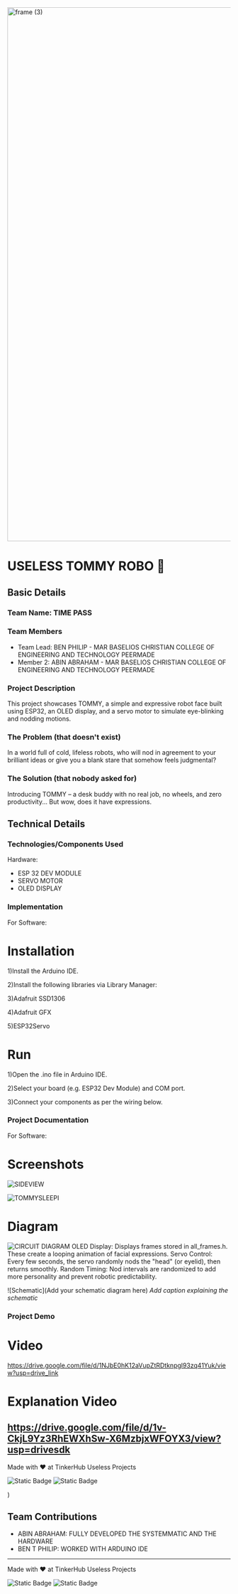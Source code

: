 <img width="3188" height="1202" alt="frame (3)" src="https://github.com/user-attachments/assets/517ad8e9-ad22-457d-9538-a9e62d137cd7" />


# USELESS TOMMY ROBO 🎯


## Basic Details
### Team Name: TIME PASS


### Team Members
- Team Lead: BEN PHILIP - MAR BASELIOS CHRISTIAN COLLEGE OF ENGINEERING AND TECHNOLOGY PEERMADE
- Member 2: ABIN ABRAHAM - MAR BASELIOS CHRISTIAN COLLEGE OF ENGINEERING AND TECHNOLOGY PEERMADE

### Project Description
This project showcases TOMMY, a simple and expressive robot face built using ESP32, an OLED display, and a servo motor to simulate eye-blinking and nodding motions.

### The Problem (that doesn't exist)
In a world full of cold, lifeless robots, who will nod in agreement to your brilliant ideas or give you a blank stare that somehow feels judgmental?

### The Solution (that nobody asked for)
Introducing TOMMY – a desk buddy with no real job, no wheels, and zero productivity...
But wow, does it have expressions.

## Technical Details
### Technologies/Components Used

 Hardware:
- ESP 32 DEV MODULE
- SERVO MOTOR
- OLED DISPLAY 

### Implementation
For Software:
# Installation
1)Install the Arduino IDE.

2)Install the following libraries via Library Manager:

3)Adafruit SSD1306

4)Adafruit GFX

5)ESP32Servo


# Run
1)Open the .ino file in Arduino IDE.

2)Select your board (e.g. ESP32 Dev Module) and COM port.

3)Connect your components as per the wiring below.

### Project Documentation
For Software:

# Screenshots 
![SIDEVIEW](https://github.com/abhicgnr/usless-robot/blob/c04339e52d230d6cc573cfcd3ebbe818a5c06d95/SIDEVIEW.jpeg)


![TOMMYSLEEPI](https://github.com/abhicgnr/usless-robot/blob/e1c1eb14f79b273466fadf67ff9487acc55c4b66/TOMMYSLEEPI.jpeg)

# Diagram
![CIRCUIT DIAGRAM](https://github.com/abhicgnr/usless-robot/blob/e1c1eb14f79b273466fadf67ff9487acc55c4b66/CIRCUIT%20CONNECTION.png)
OLED Display: Displays frames stored in all_frames.h. These create a looping animation of facial expressions.
Servo Control: Every few seconds, the servo randomly nods the "head" (or eyelid), then returns smoothly.
Random Timing: Nod intervals are randomized to add more personality and prevent robotic predictability.


![Schematic](Add your schematic diagram here)
*Add caption explaining the schematic*

### Project Demo
# Video
https://drive.google.com/file/d/1NJbE0hK12aVupZtRDtknpgl93zq41Yuk/view?usp=drive_link
# Explanation Video
https://drive.google.com/file/d/1v-CkjL9Yz3RhEWXhSw-X6MzbjxWFOYX3/view?usp=drivesdk
---
Made with ❤️ at TinkerHub Useless Projects 

![Static Badge](https://img.shields.io/badge/TinkerHub-24?color=%23000000&link=https%3A%2F%2Fwww.tinkerhub.org%2F)
![Static Badge](https://img.shields.io/badge/UselessProjects--25-25?link=https%3A%2F%2Fwww.tinkerhub.org%2Fevents%2FQ2Q1TQKX6Q%2FUseless%2520Projects)

)


## Team Contributions
- ABIN ABRAHAM: FULLY DEVELOPED THE SYSTEMMATIC AND THE HARDWARE 
- BEN T PHILIP: WORKED WITH ARDUINO IDE


---
Made with ❤️ at TinkerHub Useless Projects 

![Static Badge](https://img.shields.io/badge/TinkerHub-24?color=%23000000&link=https%3A%2F%2Fwww.tinkerhub.org%2F)
![Static Badge](https://img.shields.io/badge/UselessProjects--25-25?link=https%3A%2F%2Fwww.tinkerhub.org%2Fevents%2FQ2Q1TQKX6Q%2FUseless%2520Projects)


